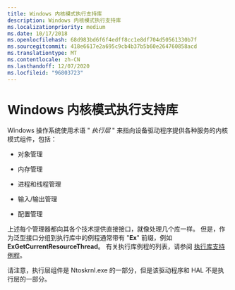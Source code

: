 ```yaml
---
title: Windows 内核模式执行支持库
description: Windows 内核模式执行支持库
ms.localizationpriority: medium
ms.date: 10/17/2018
ms.openlocfilehash: 68d983bd6f6f4edff8cc1e8df704d50561330b7f
ms.sourcegitcommit: 418e6617e2a695c9cb4b37b5b60e264760858acd
ms.translationtype: MT
ms.contentlocale: zh-CN
ms.lasthandoff: 12/07/2020
ms.locfileid: "96803723"
---
```

# <a name="windows-kernel-mode-executive-support-library"></a>Windows 内核模式执行支持库


Windows 操作系统使用术语 " *执行层* " 来指向设备驱动程序提供各种服务的内核模式组件，包括：

-   对象管理

-   内存管理

-   进程和线程管理

-   输入/输出管理

-   配置管理

上述每个管理器都向其各个技术提供直接接口，就像处理几个库一样。 但是，作为泛型接口分组到执行库中的例程通常带有 "**Ex**" 前缀，例如 **ExGetCurrentResourceThread**。 有关执行库例程的列表，请参阅 [执行库支持例程](/windows-hardware/drivers/ddi/_kernel/#executive-library-support-routines)。

请注意，执行层组件是 Ntoskrnl.exe 的一部分，但是该驱动程序和 HAL 不是执行层的一部分。

 

